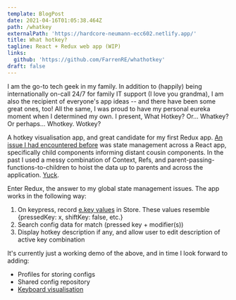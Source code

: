 ```yaml
---
template: BlogPost
date: 2021-04-16T01:05:38.464Z
path: /whatkey
externalPath: 'https://hardcore-neumann-ecc602.netlify.app/'
title: What hotkey?
tagline: React + Redux web app (WIP)
links:
  github: 'https://github.com/FarrenRE/whathotkey'
draft: false
---
```

I am the go-to tech geek in my family. In addition to (happily) being internationally on-call 24/7 for family IT support (I love you grandma), I am also the recipient of everyone's app ideas -- and there have been some great ones, too! All the same, I was proud to have my personal eureka moment when I determined my own. I present, What Hotkey? Or... Whatkey? Or perhaps... Whotkey. Wotkey?

A hotkey visualisation app, and great candidate for my first Redux app. [An issue I had encountered before](/emu) was state management across a React app, specifically child components informing distant cousin components. In the past I used a messy combination of Context, Refs, and parent-passing-functions-to-children to hoist the data up to parents and across the application. [Yuck](https://github.com/FarrenRE/emu/blob/master/src/components/templatePicker.js).

Enter Redux, the answer to my global state management issues. The app works in the following way:

1. On keypress, record [e.key values](https://css-tricks.com/snippets/javascript/javascript-keycodes/) in Store. These values resemble {pressedKey: x, shiftKey: false, etc.}
2. Search config data for match (pressed key + modifier(s))
3. Display hotkey description if any, and allow user to edit description of active key combination

It's currently just a working demo of the above, and in time I look forward to adding:

* Profiles for storing configs
* Shared config repository
* [Keyboard visualisation](https://www.figma.com/file/ZYZIMVii3GIouhVuxNV4vZ/What-hotkey?node-id=0%3A1)
